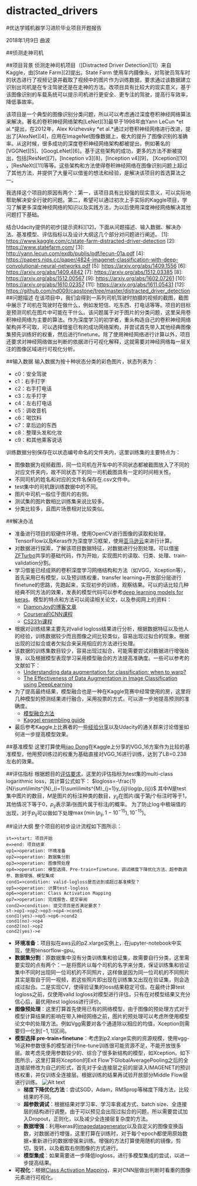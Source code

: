 # distracted_drivers
#优达学城机器学习进阶毕业项目开题报告

2018年1月9日
曲波

##侦测走神司机

##项目背景
侦测走神司机项目（[Distracted Driver Detection][1]）来自 Kaggle，由[State Farm][2]提出。State Farm 使用车内摄像头，对驾驶员驾车时的状态进行了视频记录并截取了视频中的图片作为训练数据，要求通过该数据建立识别出司机是在专注驾驶还是在走神的方法。改项目具有比较大的现实意义，基于该图像识别的车载系统可以提示司机进行更安全、更专注的驾驶，提高行车效率，降低事故率。

该项目是一个典型的图像识别分类问题，所以可以考虑通过深度卷积神经网络算法来解决。著名的卷积神经网络架构[LeNet][3]最早于1998年由Yann LeCun *et al.*提出，在2012年，Alex Krizhevsky *et al.*通过对卷积神经网络进行改进，提出了[AlexNet][4]，应用在ImageNet图像数据上，极大的提升了图像识别的准确率。从这时候，很多成功的深度卷积神经网络架构都被提出，例如著名的[VGGNet][5]、[GoogLeNet][6]。基于这些架构的成功，更多的方法不断被提出，包括[ResNet][7]，[Inception v3][8]，[Inception v4][9]， [Xception][10] ，[ResNeXt][11]等等。这些架构和方法使得卷积神经网络在图像识别问题上超过了其他方法，并提供了大量可以借鉴的想法和经验，是解决该项目的首选算法之一。

我选择这个项目的原因有两个：第一，该项目具有比较强的现实意义，可以实际地帮助解决安全行驶的问题。第二，希望可以通过初次上手实际的Kaggle项目，学习了解更多深度神经网络的知识以及实践方法，为以后使用深度神经网络解决其他问题打下基础。

结合Udacity提供的初步[提示资料][12]，下面从问题描述、输入数据、解决办法、基准模型、评估指标以及设计大纲这几个部分对问题进行阐述。
[1]: https://www.kaggle.com/c/state-farm-distracted-driver-detection
[2]: https://www.statefarm.com/
[3]: http://yann.lecun.com/exdb/publis/pdf/lecun-01a.pdf
[4]: https://papers.nips.cc/paper/4824-imagenet-classification-with-deep-convolutional-neural-networks.pdf
[5]: https://arxiv.org/abs/1409.1556
[6]: https://arxiv.org/abs/1409.4842
[7]: https://arxiv.org/abs/1512.03385
[8]: https://arxiv.org/abs/1512.00567
[9]: https://arxiv.org/abs/1602.07261
[10]: https://arxiv.org/abs/1610.02357
[11]: https://arxiv.org/abs/1611.05431
[12]: https://github.com/nd009/capstone/tree/master/distracted_driver_detection
##问题描述
在该项目中，我们会得到一系列司机驾驶时拍摄的视频的截图，截图中展示了司机在驾驶时在做什么，例如发短信、吃东西、打电话等等。项目的目标是预测司机在图片中可能在干什么。该问题属于对于图片的分类问题，这里采用卷积神经网络为主要的算法。作为深度学习的初学者，重头构造自己的卷积神经网络架构并不可取，可以选择借鉴已有的成功网络架构，并尝试首先带入其他经典图像集预先训练好的权重，然后进行finetune。除了使用神经网络进行计算以外，项目还要求对神经网络做出判断的依据进行可视化解释，这就需要对神经网络每一层关注的图像区域进行可视化分析。

##输入数据
输入数据为按十种状态分类的彩色图片，状态列表为：
- c0：安全驾驶
- c1：右手打字
- c2：右手打电话
- c3：左手打字
- c4：左右打电话
- c5：调收音机
- c6：喝饮料
- c7：拿后边的东西
- c8：整理头发和化妆
- c9：和其他乘客说话

训练数据分别保存在以状态编号命名的文件夹内，这里训练集的主要特点为：
- 图像数据为视频截图，同一位司机在开车中的不同状态都被截图放入了不同的对应文件夹内，故不同状态下的同一司机截图具有一定的时间相关性。
- 不同司机的姓名和对应的文件名保存在.csv文件中。
- test集中的司机跟训练数据中的不同。
- 图片中司机一般位于图片的右侧。
- 测试集的图片数相比训练集来说比较多。
- 分类比较多，且图片场景相对比较类似。


##解决办法
-  准备进行项目的软硬件环境，使用OpenCV进行图像的读取和处理，TensorFlow以及Keras作为深度学习框架，使用[亚马逊云][19]来进行计算。
-  对数据进行探索，了解该项目数据特征，对数据进行分割处理。可以借鉴[ZFTurbo][13]共享的基础代码，作为开始，实现图片的读取、归类、处理、train-validation分割。
- 学习借鉴已经成熟的卷积深度学习网络结构和方法（如VGG，Xception等），首先采用已有模型，以及预训练权重，transfer learning+开放部分层进行finetune的思路，先跑起来，实现初步的训练，观察结果。可以的话比较几种经典不同方法的效果，发表的模型代码可以参考[deep learning models for keras][15]。模型的特点和方法可以阅读相关论文，以及参阅网上的资料：
	- [DiamonJoy的博客文章][16]
	- [Coursera的CNN课程][17]
	- [CS231n课程][18]
- 根据对训练结果主要先对valid logloss结果进行分析，根据数据特征以及他人的经验，训练数据较少而且图像之间比较类似，容易出现过拟合的现象。根据出现的过拟合或者欠拟合来采用相应的方法进行处理。
- 该数据的训练集数目较少，容易出现过拟合，可能需要尝试对数据进行增强处理，以及根据模型表现学习采用模型融合的方法提高准确度。一些可以参考的文献如下：
	- [Understanding data augmentation for classification: when to warp?][Sebastien]
	- [The Effectiveness of Data Augmentation in Image Classification using DeepLearning][Luis]
- 为了提高最终结果，模型融合也是一种在Kaggle竞赛中经常使用的房，这里将几种模型的预测结果进行融合，采用投票的方式，可以进一步地提高预测的准确度。
	- [模型融合方法][20]
	- [Kaggel ensembling guide][21]
- 最后参考Kaggle上比赛者的一些[经验分享][14]以及Udacity的通关群来讨论借鉴如何进一步提高模型效果。


[13]: https://www.kaggle.com/zfturbo/keras-sample
[14]: https://www.kaggle.com/c/state-farm-distracted-driver-detection/discussion
[15]: https://github.com/fchollet/deep-learning-models
[16]: http://my.csdn.net/u013751160
[17]: https://www.coursera.org/learn/convolutional-neural-networks/home/week/4
[18]: http://cs231n.github.io/convolutional-networks/
[19]: https://zhuanlan.zhihu.com/p/25066187
[20]: http://blog.csdn.net/sinat_29819401/article/details/71191219
[21]: https://mlwave.com/kaggle-ensembling-guide/
[Sebastien]: https://arxiv.org/abs/1609.08764
[Luis]: https://arxiv.org/abs/1712.04621


##基准模型
这里打算使用[jiao Dong][jiaoDong]在Kaggle上分享的VGG_16方案作为比较的基准模型，他用预训练过的权重为基础直接对VGG_16进行训练，达到了LB=0.238左右的效果。

[jiaoDong]: https://www.kaggle.com/jiaodong/vgg-16-pretrained-loss-0-23800

##评估指标
根据题目的[评估要求][Evaluation]，这里的评估指标为test集的multi-class logarithmic loss，其计算公式如下：
$logloss=-\frac{1}{N}\sum\limits^{N}_{i=1}\sum\limits^{M}_{j=1}y_{ij}\log(p_{ij})$
其中$N$是test集中图片的数目，$M$是图片的标注种类的数目，$y_{ij}$在图片$i$属于第$j$个标注时等于1，其他情况下等于0，$p_{ij}$表示第$i$张图片属于标注$j$的概率。
为了防止$\log$中极端值的出现，对于$p_{ij}$可以做如下处理$\max(\min(p_{ij},1-10^{-15}),10^{-15})$。

[Evaluation]: https://www.kaggle.com/c/state-farm-distracted-driver-detection#evaluation

##设计大纲
整个项目的初步设计流程如下图所示：
```flow
st=>start: 项目开始
e=>end: 项目结束
op1=>operation: 环境准备
op2=>operation: 数据集分割
op3=>operation: 图像预处理
op4=>operation: 模型选择、Pre-train+finetune，调试梯度下降优化方法、超参数调参、数据增强、模型集成
cond1=>condition: valid-logloss是否达到或超过基准模型？
op5=>operation: 计算test-logloss
op6=>operation: Class Activation Mapping 
op7=>operation: 完成报告，提交审阅
cond2=>condition: 提交项目是否满足要求？
st->op1->op2->op3->op4->cond1
cond1(yes)->op5->op6->cond2
cond1(no)->op4
cond2(no)->op2
cond2(yes)->e
```
- **环境准备**：项目拟在aws云的p2.xlarge实例上，在jupyter-notebook中实现，使用tensorflow-gpu。
- **数据集分割**：原数据集中没有分类训练集和验证集，故需要自行分类，这里需要实现的点有两个：一是将图片以每个司机的名字来分类，保证训练集和验证集中不同时出现同一位司机的不同照片，这样做是因为同一位司机的不同照片其实是取自于同一视频，若这些照片即出现在训练集又出现在验证集，则会造成过拟合。二是实现CV，使得验证集的loss结果稳定可信。在最终计算test logloss之前，仅使用valid logloss对模型进行评估，只有在对模型结果又充分信心后，最优用test logloss进行评价。
- **图像预处理**：这里打算首先使用已有的网络模型，由于图像的预处理方式对于模型计算结果的影响在带入神经网络之前，图片的预处理可以考虑所使用模型论文中的处理方法。例如Vgg需要对各个通道除以相应的均值，Xception则需要归一化到$[-1,1]$区间。
- **模型选择 pre-train+finetune**：考虑到p2.xlarge实例的资源规模，使用vgg-16这种参数很多的模型进行fine-tune训练很可能资源不足，不能开放很多层。故考虑先使用参数较少的、综合了很多新结构的模型，如Xception。如下图所示，这里打算将Xception的Exit Flow下GlobalAveragePooling之后的全连接层修改为自己的形式，首先对于全连接层之前的层读入IMAGENET的预训练权重，并仅训练全连接层。根据训练的结果再试验开放部分Middle Flow层进行训练。
![Alt text](./1516459234426.png)
	- **梯度下降优化方法**：尝试SGD，Adam，RMSprop等梯度下降方法，比较结果的不同。
	-  **超参数调试**：根据结果对学习率、学习率衰减方式、batch size、全连接层的结构进行调整。由于可以预见会出现过拟合的问题，所以需要尝试加入Dropout，正则化，以及减少全连接层复杂度的方法。
	-  **数据增强**：利用keras的[imagedatagenerator]以及自定义的图像变换函数，对数据进行增强，这里打算在训练时，对于每个epoch都使用原始数据+重新进行的数据增强来训练。增强的方法打算使用随机的镜像，剪切，旋转，以及截取右侧图像的方式进行。
	-   **模型集成**：如果需要进一步降低logloss，进行多模型集成的尝试，以进一步提高结果。
- **可视化**：根据[Class Activation Mapping][map]，来对CNN层做出判断时看重的图像元素进行可视化。


[map]: http://cnnlocalization.csail.mit.edu/
[imagedatagenerator]: https://keras.io/preprocessing/image/

